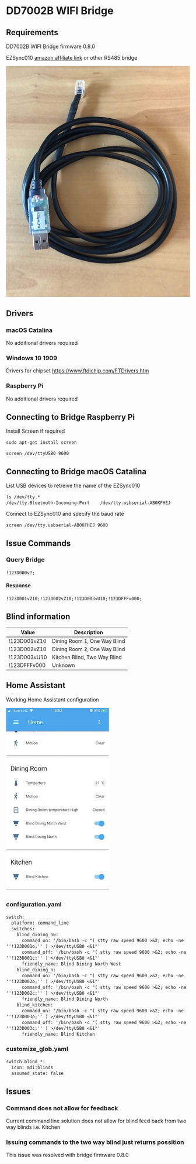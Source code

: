 # DD7002B WIFI Bridge
## Requirements
DD7002B WIFI Bridge firmware 0.8.0

EZSync010 [amazon affiliate link](https://www.amazon.com/gp/product/B010KJSCR8/ref=as_li_tl?ie=UTF8&camp=1789&creative=9325&creativeASIN=B010KJSCR8&linkCode=as2&tag=fearandloa051-20&linkId=ba84822693d1dd483c71e3913e287d01)
or other RS485 bridge


![EZSync010](https://github.com/fearandloathinginithell/DD7002B-WIFI-Bridge/blob/master/assets/EZSync010.jpg)

## Drivers
### macOS Catalina
No additional drivers required
### Windows 10 1909
Drivers for chipset https://www.ftdichip.com/FTDrivers.htm

### Raspberry Pi
No additional drivers required

## Connecting to Bridge Raspberry Pi
Install Screen if required
```Shell
sudo apt-get install screen
```
```Shell
screen /dev/ttyUSB0 9600
```
## Connecting to Bridge macOS Catalina
List USB devices to retreive the name of the EZSync010

```Shell
ls /dev/tty.*
/dev/tty.Bluetooth-Incoming-Port	/dev/tty.usbserial-AB0KFHEJ
```
Connect to EZSync010 and specify the baud rate
```Shell
screen /dev/tty.usbserial-AB0KFHEJ 9600
```
## Issue Commands
### Query Bridge
```Shell
!123D000v?;
```
#### Response
```Shell
!123D001vZ10;!123D002vZ10;!123D003vU10;!123DFFFv000;
```
## Blind information
| Value  | Description |
| ------------- | ------------- |
| !123D001vZ10  | Dining Room 1, One Way Blind |
| !123D002vZ10  | Dining Room 2, One Way Blind |
| !123D003vU10  | Kitchen Blind, Two Way Blind |
| !123DFFFv000  | Unknown |

## Home Assistant
Working Home Assistant configuration

![iOS_blinds](https://github.com/fearandloathinginithell/DD7002B-WIFI-Bridge/blob/master/assets/iOS_Blinds1.jpg)
### configuration.yaml
```
switch:
  platform: command_line
  switches:
    blind_dining_nw:
      command_on: '/bin/bash -c "( stty raw speed 9600 >&2; echo -ne ''!123D001o;'' ) >/dev/ttyUSB0 <&1"'
      command_off: '/bin/bash -c "( stty raw speed 9600 >&2; echo -ne ''!123D001c;'' ) >/dev/ttyUSB0 <&1"'
      friendly_name: Blind Dining North West
    blind_dining_n:
      command_on: '/bin/bash -c "( stty raw speed 9600 >&2; echo -ne ''!123D002o;'' ) >/dev/ttyUSB0 <&1"'
      command_off: '/bin/bash -c "( stty raw speed 9600 >&2; echo -ne ''!123D002c;'' ) >/dev/ttyUSB0 <&1"'
      friendly_name: Blind Dining North
    blind_kitchen:
      command_on: '/bin/bash -c "( stty raw speed 9600 >&2; echo -ne ''!123D003o;'' ) >/dev/ttyUSB0 <&1"'
      command_off: '/bin/bash -c "( stty raw speed 9600 >&2; echo -ne ''!123D003c;'' ) >/dev/ttyUSB0 <&1"'
      friendly_name: Blind Kitchen
```
### customize_glob.yaml
```
switch.blind_*:
  icon: mdi:blinds
  assumed_state: false
```

## Issues
### Command does not allow for feedback
Current command line solution does not allow for blind feed back from two way blinds i.e. Kitchen
### Issuing commands to the two way blind just returns possition
This issue was resolved with bridge firmware 0.8.0
